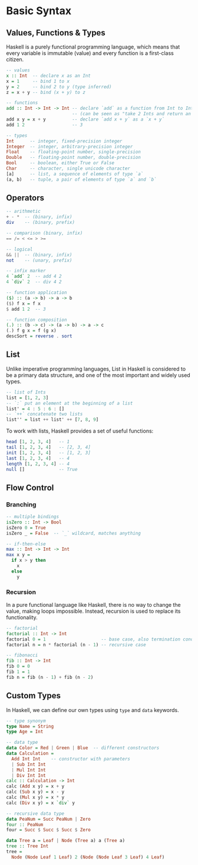 # Basic Syntax

## Values, Functions & Types

Haskell is a purely functional programming language, which means that every
variable is immutable (value) and every function is a first-class citizen.

```haskell
-- values
x :: Int  -- declare x as an Int
x = 1     -- bind 1 to x
y = 2     -- bind 2 to y (type inferred)
z = x + y -- bind (x + y) to z

-- functions
add :: Int -> Int -> Int -- declare `add` as a function from Int to Int to Int
                         -- (can be seen as "take 2 Ints and return an Int")
add x y = x + y          -- declare `add x + y` as a `x + y`
add 1 2                  -- 3

-- types
Int      -- integer, fixed-precision integer
Integer  -- integer, arbitrary-precision integer
Float    -- floating-point number, single-precision
Double   -- floating-point number, double-precision
Bool     -- boolean, either True or False
Char     -- character, single unicode character
[a]      -- list, a sequence of elements of type `a`
(a, b)   -- tuple, a pair of elements of type `a` and `b`
```

## Operators

```haskell
-- arithmetic 
+ - *  -- (binary, infix)
div    -- (binary, prefix)

-- comparison (binary, infix)
== /= < <= > >=

-- logical
&& ||  -- (binary, infix)
not    -- (unary, prefix)
```

```haskell
-- infix marker
4 `add` 2  -- add 4 2
4 `div` 2  -- div 4 2

-- function application
($) :: (a -> b) -> a -> b
($) f x = f x
$ add 1 2  -- 3

-- function composition
(.) :: (b -> c) -> (a -> b) -> a -> c
(.) f g x = f (g x)
descSort = reverse . sort
```

## List

Unlike imperative programming languages, List in Haskell is considered to be
a primary data structure, and one of the most important and widely used types.

```haskell
-- list of Ints
list = [1, 2, 3]
-- `:` put an element at the beginning of a list
list' = 4 : 5 : 6 : [] 
-- `++` concatenate two lists
list'' = list ++ list' ++ [7, 8, 9]
```

To work with lists, Haskell provides a set of useful functions:

```haskell
head [1, 2, 3, 4]   -- 1
tail [1, 2, 3, 4]   -- [2, 3, 4]
init [1, 2, 3, 4]   -- [1, 2, 3]
last [1, 2, 3, 4]   -- 4
length [1, 2, 3, 4] -- 4
null []             -- True
```

## Flow Control

### Branching

```haskell
-- multiple bindings
isZero :: Int -> Bool
isZero 0 = True
isZero _ = False  -- `_` wildcard, matches anything

-- if-then-else
max :: Int -> Int -> Int
max x y =
  if x > y then
    x
  else
    y
```

### Recursion

In a pure functional language like Haskell, there is no way to change the
value, making loops impossible. Instead, recursion is used to replace its
functionality.

```haskell
-- factorial
factorial :: Int -> Int
factorial 0 = 1                     -- base case, also termination condition
factorial n = n * factorial (n - 1) -- recursive case

-- fibonacci
fib :: Int -> Int
fib 0 = 0
fib 1 = 1
fib n = fib (n - 1) + fib (n - 2)
```

## Custom Types

In Haskell, we can define our own types using `type` and `data` keywords.

```haskell
-- type synonym
type Name = String
type Age = Int

-- data type
data Color = Red | Green | Blue  -- different constructors
data Calculation =
  Add Int Int    -- constructor with parameters
  | Sub Int Int
  | Mul Int Int
  | Div Int Int
calc :: Calculation -> Int
calc (Add x y) = x + y
calc (Sub x y) = x - y
calc (Mul x y) = x * y
calc (Div x y) = x `div` y

-- recursive data type
data PeaNum = Succ PeaNum | Zero
four :: PeaNum
four = Succ $ Succ $ Succ $ Zero

data Tree a = Leaf | Node (Tree a) a (Tree a)
tree :: Tree Int
tree = 
  Node (Node Leaf 1 Leaf) 2 (Node (Node Leaf 3 Leaf) 4 Leaf)
```

